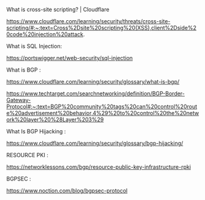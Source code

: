 
What is cross-site scripting? | Cloudflare

https://www.cloudflare.com/learning/security/threats/cross-site-scripting/#:~:text=Cross%2Dsite%20scripting%20(XSS),client%2Dside%20code%20injection%20attack.

What is SQL Injection:

https://portswigger.net/web-security/sql-injection

What is BGP :

https://www.cloudflare.com/learning/security/glossary/what-is-bgp/

https://www.techtarget.com/searchnetworking/definition/BGP-Border-Gateway-Protocol#:~:text=BGP%20community%20tags%20can%20control%20route%20advertisement%20behavior,4%29%20to%20control%20the%20network%20layer%20%28Layer%203%29

What Is BGP Hijacking :

https://www.cloudflare.com/learning/security/glossary/bgp-hijacking/

RESOURCE PKI :

https://networklessons.com/bgp/resource-public-key-infrastructure-rpki

BGPSEC :

https://www.noction.com/blog/bgpsec-protocol
